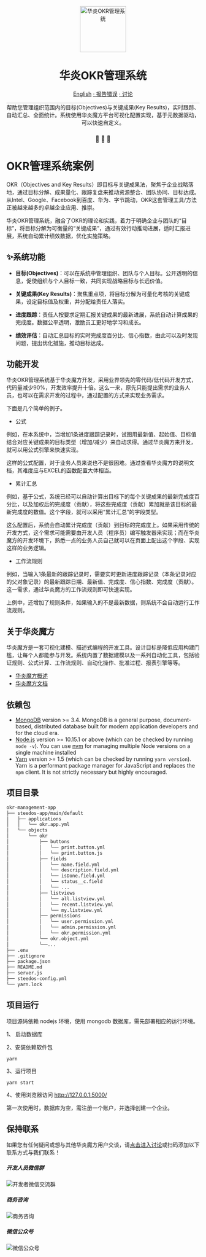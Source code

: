 
<p align="center">
  <a href="https://www.steedos.com/cn">
    <img alt="华炎OKR管理系统" src="https://steedos.github.io/assets/logo.png" width="120" />
  </a>
</p>
<h1 align="center">
  华炎OKR管理系统
</h1>

<p align="center">
<a href="https://github.com/steedos/okr-management-app/blob/master/README.md">English</a>
<a href="https://github.com/steedos/okr-management-app/issues/"> · 报告错误</a>
<a href="https://github.com/steedos/okr-management-app/discussions"> · 讨论</a>
</p>

<p align="center" style="border-top: solid 1px #cccccc">
  帮助您管理组织范围内的目标(Objectives)与关键成果(Key Results)，实时跟踪、自动汇总、全面统计。系统使用华炎魔方平台可视化配置实现，基于元数据驱动，可以快速自定义。
</p>

<h3 align="center">
 🤖 🎨 🚀
</h3>

# OKR管理系统案例

OKR（Objectives and Key Results）即目标与关键成果法，聚焦于企业战略落地，通过目标分解、成果量化、跟踪复盘来推动资源整合、团队协同、目标达成。从Intel、Google、Facebook到百度、华为、字节跳动，OKR这套管理工具/方法正被越来越多的卓越企业应用、推崇。

华炎OKR管理系统，融合了OKR的理论和实践，着力于明确企业与团队的“目标”，将目标分解为可衡量的“关键成果”，通过有效行动推动进展，适时汇报进展，系统自动累计绩效数据，优化实施策略。

## ✨系统功能

- **目标(Objectives)**：可以在系统中管理组织、团队与个人目标。公开透明的信息，促使组织与个人目标一致，共同实现战略目标与长远价值。

- **关键成果(Key Results)**：聚焦重点项，将目标分解为可量化考核的关键成果，设定目标值及权重，并分配给责任人落实。

- **进度跟踪**：责任人按要求定期汇报关键成果的最新进展，系统自动计算成果的完成度。数据公平透明，激励员工更好地学习和成长。

- **绩效评估**：自动汇总目标的实时完成度百分比、信心指数，由此可以及时发现问题，提出优化措施，推动目标达成。


## 功能开发

华炎OKR管理系统基于华炎魔方开发，采用业界领先的零代码/低代码开发方式，代码量减少90%，开发效率提升十倍。这么一来，原先只能提出需求的业务人员，也可以在需求开发的过程中，通过配置的方式来实现业务需求。

下面是几个简单的例子。

- 公式

例如，在本系统中，当增加1条进度跟踪记录时，试图用最新值、起始值、目标值结合对应关键成果的目标类型（增加/减少）来自动求得。通过华炎魔方来开发，就可以用公式引擎来快速实现。

这样的公式配置，对于业务人员来说也不是很困难。通过查看华炎魔方的说明文档，其难度应与EXCEL的函数配置大体相当。

- 累计汇总

例如，基于公式，系统已经可以自动计算出目标下的每个关键成果的最新完成度百分比，以及加权后的完成度（贡献），将这些完成度（贡献）累加就是该目标的最新完成度的数值。这个字段，就可以采用“累计汇总”的字段类型。

这么配置后，系统会自动累计完成度（贡献）到目标的完成度上。如果采用传统的开发方式，这个需求可能需要由开发人员（程序员）编写触发器来实现；而在华炎魔方的开发环境下，熟悉一点的业务人员自己就可以在页面上配出这个字段、实现这样的业务逻辑。

- 工作流规则

例如，当输入1条最新的跟踪记录时，需要实时更新进度跟踪记录（本条记录对应的父对象记录）的最新跟踪日期、最新值、完成度、信心指数、完成度（贡献）。这一需求，通过华炎魔方的工作流规则即可快速实现。

上例中，还增加了规则条件，如果输入的不是最新数据，则系统不会自动运行工作流规则。

## 关于华炎魔方

华炎魔方是一套可视化建模、描述式编程的开发工具。设计目标是降低应用构建门槛，让每个人都能参与开发。系统内置了数据建模以及一系列自动化工具，包括验证规则、公式计算、工作流规则、自动化操作、批准过程、报表引擎等等。

- [华炎魔方概述](https://www-steedos-com.oss-accelerate.aliyuncs.com/videos/steedos/steedos-open-source.mp4)
- [华炎魔方文档](https://www.steedos.com/help/)

## 依赖包

- [MongoDB](https://www.mongodb.com/try/download/) version >= 3.4. MongoDB is a general purpose, document-based, distributed database built for modern application developers and for the cloud era.
- [Node.js](https://nodejs.org/en/download/) version >= 10.15.1 or above (which can be checked by running `node -v`). You can use [nvm](https://github.com/nvm-sh/nvm) for managing multiple Node versions on a single machine installed
- [Yarn](https://yarnpkg.com/en/) version >= 1.5 (which can be checked by running `yarn version`). Yarn is a performant package manager for JavaScript and replaces the `npm` client. It is not strictly necessary but highly encouraged.


## 项目目录

```sh
okr-management-app
├── steedos-app/main/default
│   ├── applications
│   │   └── okr.app.yml
│   └── objects
│       └── okr
│           ├── buttons
│           │   └── print.button.yml
│           │   └── print.button.js
│           ├── fields
│           │   └── name.field.yml
│           │   └── description.field.yml
│           │   └── isDone.field.yml
│           │   └── status__c.field
│           │   └── ...
│           ├── listviews
│           │   └── all.listview.yml
│           │   └── recent.listview.yml
│           │   └── my.listview.yml
│           ├── permissions
│           │   └── user.permission.yml
│           │   └── admin.permission.yml
│           │   └── okr.permission.yml
│           └── okr.object.yml
│           └──...
├── .env
├── .gitignore
├── package.json
├── README.md
├── server.js
├── steedos-config.yml
└── yarn.lock
```

## 项目运行

项目源码依赖 nodejs 环境，使用 mongodb 数据库，需先部署相应的运行环境。

1、 启动数据库

2、安装依赖软件包

```
yarn
```

3、运行项目

```
yarn start
```

4、使用浏览器访问 http://127.0.0.1:5000/

第一次使用时，数据库为空，需注册一个账户，并选择创建一个企业。

## 保持联系

如果您有任何疑问或想与其他华炎魔方用户交谈，请[点击进入讨论](https://github.com/steedos/steedos-platform/discussions)或扫码添加以下联系方式与我们联系！
##### 开发人员微信群
![开发者微信交流群](https://steedos.github.io/assets/github/project_management_app/cn/QR_wechat_developers.jpg)

##### 商务咨询
![商务咨询](https://steedos.github.io/assets/github/project_management_app/cn/business_consulting.jpg)

##### 微信公众号
![微信公众号](https://www.steedos.com/assets/github/platform/cn/public_number.jpg)
